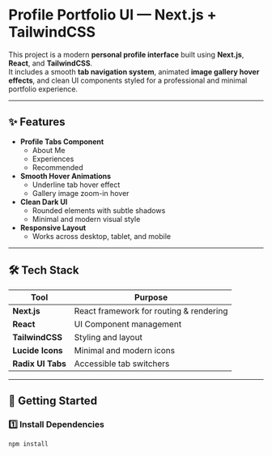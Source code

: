 # Profile Portfolio UI — Next.js + TailwindCSS

This project is a modern **personal profile interface** built using **Next.js**, **React**, and **TailwindCSS**.  
It includes a smooth **tab navigation system**, animated **image gallery hover effects**, and clean UI components styled for a professional and minimal portfolio experience.

---

## ✨ Features

- **Profile Tabs Component**
  - About Me
  - Experiences
  - Recommended
- **Smooth Hover Animations**
  - Underline tab hover effect
  - Gallery image zoom-in hover
- **Clean Dark UI**
  - Rounded elements with subtle shadows
  - Minimal and modern visual style
- **Responsive Layout**
  - Works across desktop, tablet, and mobile

---

## 🛠️ Tech Stack

| Tool | Purpose |
|-----|--------|
| **Next.js** | React framework for routing & rendering |
| **React** | UI Component management |
| **TailwindCSS** | Styling and layout |
| **Lucide Icons** | Minimal and modern icons |
| **Radix UI Tabs** | Accessible tab switchers |

---

## 🏁 Getting Started

### 1️⃣ Install Dependencies
```bash
npm install



